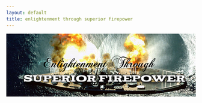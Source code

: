 ```yaml
---
layout: default
title: enlightenment through superior firepower
---
```

![Enlightenment Through Superior Firepower](images/etsf-awk-chop.png)
